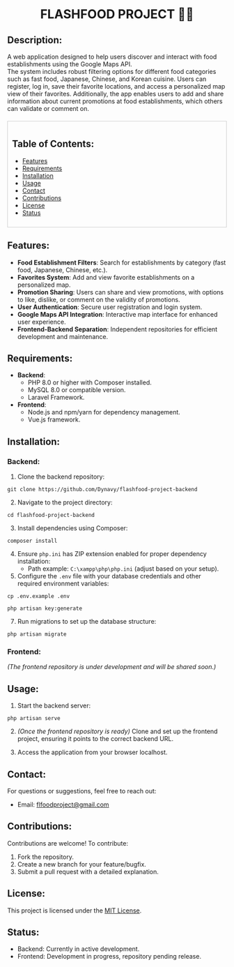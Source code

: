 <div align="center">
  <h1>FLASHFOOD PROJECT 🍔🍣</h1>
</div>

## Description:
A web application designed to help users discover and interact with food establishments using the Google Maps API.  
The system includes robust filtering options for different food categories such as fast food, Japanese, Chinese, and Korean cuisine. Users can register, log in, save their favorite locations, and access a personalized map view of their favorites. Additionally, the app enables users to add and share information about current promotions at food establishments, which others can validate or comment on.

<div style="margin: 20px 0; border: 1px solid #ccc; padding: 10px;">

## Table of Contents:

- [Features](#features)
- [Requirements](#requirements)
- [Installation](#installation)
- [Usage](#usage)
- [Contact](#contact)
- [Contributions](#contributions)
- [License](#license)
- [Status](#status)
</div>

## Features:
- **Food Establishment Filters**: Search for establishments by category (fast food, Japanese, Chinese, etc.).
- **Favorites System**: Add and view favorite establishments on a personalized map.
- **Promotion Sharing**: Users can share and view promotions, with options to like, dislike, or comment on the validity of promotions.
- **User Authentication**: Secure user registration and login system.
- **Google Maps API Integration**: Interactive map interface for enhanced user experience.
- **Frontend-Backend Separation**: Independent repositories for efficient development and maintenance.

## Requirements:
- **Backend**:
  - PHP 8.0 or higher with Composer installed.
  - MySQL 8.0 or compatible version.
  - Laravel Framework.
- **Frontend**:
  - Node.js and npm/yarn for dependency management.
  - Vue.js framework.

## Installation:

### Backend:
1. Clone the backend repository:
```
git clone https://github.com/Dynavy/flashfood-project-backend
```
2. Navigate to the project directory:
```
cd flashfood-project-backend
```
3. Install dependencies using Composer:
```
composer install
```
4. Ensure `php.ini` has ZIP extension enabled for proper dependency installation:
     - Path example: `C:\xampp\php\php.ini` (adjust based on your setup).
5. Configure the `.env` file with your database credentials and other required environment variables:
```
cp .env.example .env

php artisan key:generate
```
7. Run migrations to set up the database structure:
```
php artisan migrate
```

### Frontend:
*(The frontend repository is under development and will be shared soon.)*

## Usage:
1. Start the backend server:
```
php artisan serve
```
2. *(Once the frontend repository is ready)* Clone and set up the frontend project, ensuring it points to the correct backend URL.

3. Access the application from your browser localhost.

## Contact:
For questions or suggestions, feel free to reach out:
- Email: [flfoodproject@gmail.com](mailto:flfoodproject@gmail.com)

## Contributions:
Contributions are welcome! To contribute:
1. Fork the repository.
2. Create a new branch for your feature/bugfix.
3. Submit a pull request with a detailed explanation.

## License:
This project is licensed under the [MIT License](https://opensource.org/licenses/MIT).

## Status:
- Backend: Currently in active development.
- Frontend: Development in progress, repository pending release.

